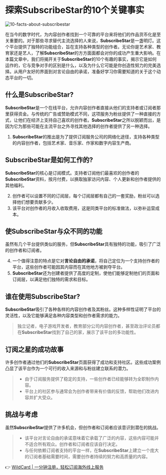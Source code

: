 # 探索SubscribeStar的10个关键事实

![10-facts-about-subscribestar](https://bbtdd.com/img/1111390510564.webp)

在当今的数字时代，为内容创作者找到一个可靠的平台来将他们的作品货币化是至关重要的。对于那些寻求替代主流选择的人来说，**SubscribeStar**是一盏明灯。这个平台提供了独特的功能组合，旨在支持各种类型的创作者。无论你是艺术家、教育家还是艺人，了解**SubscribeStar**的方方面面都会对你的成功产生重大影响。在本篇文章中，我们将揭开关于**SubscribeStar**的10个有趣的事实，揭示它是如何运作的，它与竞争对手的区别是什么，以及为什么它可能是你创造性努力的完美选择。从用户友好的界面到对言论自由的承诺，准备好学习你需要知道的关于这个动态平台的一切。

## 什么是SubscribeStar?

**SubscribeStar**是一个在线平台，允许内容创作者直接从他们的支持者或订阅者那里获得资金。与传统的广告或赞助模式不同，这项服务为粉丝提供了一种直接的方式，让他们在经济上支持自己喜欢的创作者。**SubscribeStar**之所以脱颖而出，是因为它为那些可能在主流平台之外寻找其他选择的创作者提供了另一种选择。

1. **SubscribeStar**的推出是为了提供订阅服务公司的网络化途径，支持各种类型的内容创作者，包括艺术家、音乐家、作家和数字内容生产商。

## SubscribeStar是如何工作的?

**SubscribeStar**的核心是订阅模式。支持者订阅他们最喜欢的创作者的**SubscribeStar**资料，按月付费，以换取独家访问内容、个人更新和创作者提供的其他福利。

2. 创作者可以设置不同的订阅层，每个订阅层都有自己的一套奖励，粉丝可以选择他们想要贡献多少。
3. 该平台对创作者的月收入收取费用，这是同类平台的标准做法，以弥补运营成本。

## 使SubscribeStar与众不同的功能

虽然有几个平台提供类似的服务，但**SubscribeStar**具有独特的功能，吸引了广泛的创作者和订阅者。

4. 一个值得注意的特点是它对**言论自由的承诺**，将自己定位为一个支持创作者的平台，这些创作者可能因其内容而在其他地方被剥夺平台。
5. **SubscribeStar**还为创建者提供了高度的定制，使他们能够定制他们的页面和订阅层，以满足他们独特的需求和目标。

## 谁在使用SubscribeStar?

**SubscribeStar**吸引了各种各样的内容创作者及其粉丝。这种多样性证明了平台的灵活性，以及它能够满足各种内容类型和创作者需求的能力。

> 独立记者，电子游戏开发者，教育部分公司内容创作者，甚至政治评论员都在**SubscribeStar**找到了自己的家，展示了该平台的多功能性。

## 订阅之星的成功故事

许多创作者通过他们的**SubscribeStar**页面获得了成功和支持社区。这些成功案例凸显了该平台作为一个可行的收入来源和与粉丝建立联系的潜力。

> - 由于订阅服务提供了稳定的支持，一些创作者已经能够转为全职制作内容。
> - 平台上的社区参与通常会为创作者带来有价值的反馈，帮助他们改进内容并扩大受众。

## 挑战与考虑

虽然**SubscribeStar**提供了许多机会，但创作者和订阅者应该意识到潜在的挑战。

> - 该平台对言论自由的承诺意味着它承载了广泛的内容，这些内容可能并不适合所有观众。创作者和订阅者应该自行决定。
> - 与任何依赖订阅者支持的平台一样，在**SubscribeStar**上建立一个庞大的订阅者基础需要时间，需要创作者持续的努力和高质量的内容。

👉 [WildCard | 一分钟注册，轻松订阅海外线上服务](https://bbtdd.com/WildCard)